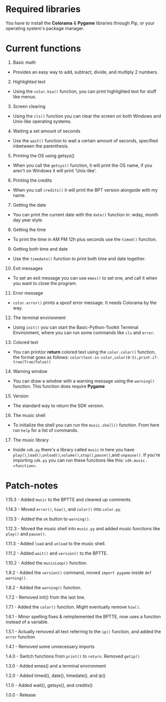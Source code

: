 # Required libraries 

You have to install the **Colorama** & **Pygame** libraries through Pip, or your operating system's package manager.

# Current functions

1. Basic math
  - Provides an easy way to add, subtract, divide, and multiply 2 numbers.

2. Highlighted text
  - Using the `color.hiw()` function, you can print highlighted text for stuff like menus.

3. Screen clearing
  - Using the `cls()` function you can clear the screen on both Windows and Unix-like operating systems.

4. Waiting a set amount of seconds
  - Use the `wait()` function to wait a certain amount of seconds, specified inbetween the parenthesis.

5. Printing the OS using getsys()

  - When you call the `getsys()` function, it will print the OS name, if you aren't on Windows it will print 'Unix-like'.

6. Printing the credits

  - When you call `credits()` it will print the BPT version alongside with my name.

7. Getting the date

  - You can print the current date with the `date()` function in: wday, month day year style.

8. Getting the time

  - To print the time in AM PM 12h plus seconds use the `timed()` function.

9. Getting both time and date

  - Use the `timedate()` function to print both time and date together.

10. Exit messages

  - To set an exit message you can use `emes()` to set one, and call it when you want to close the program.

11. Error message
  - `color.error()` prints a spoof error message. It needs Colorama by the way.

12. The terminal environment
  - Using `init()` you can start the Basic-Python-Toolkit Terminal Environment, where you can run some commands like `cls` and `error`.

13. Colored text
  - You can print(or **return** colored text using the `color.color()` function, the format goes as follows: `color(text-in-color,color(0-5),print-if-true(True/False))`

14. Warning window
  - You can draw a window with a warning message using the `warning()` function. This function does require **Pygame**

15. Version
  - The standard way to return the SDK version.

16. The music shell
  - To initialize the shell you can run the `music.shell()` function. From here run `help` for a list of commands.

17. The music library
  - Inside `sdk.py` there's a library called `music` in here you have `play()`,`load()`,`unload()`,`volume()`,`stop()`,`pause()`,and `unpause()`. If  you're importing `sdk.py` you can run these functions like this: `sdk.music.<function>`.

# Patch-notes

1.15.3 - Added `music` to the BPTTE and cleaned up comments.

1.14.3 - Moved `error()`, `hiw()`, and `color()` into `color.py`.

1.13.3 - Added the `ok` button to `warning()`.

1.12.3 - Moved the music shell into `music.py` and added music functions like `play()` and `pause()`.

1.11.3 - Added `load` and `unload` to the music shell.

1.11.2 - Added `wait()` and `version()` to the BPTTE.

1.10.2 - Added the `musicLoop()` function.

1.9.2 - Added the `version()` command, moved `import pygame` inside `def warning()`.

1.8.2 - Added the `warning()` function.

1.7.2 - Removed init() from the last line.

1.7.1 - Added the `color()` function. Might eventually remove `hiw()`.

1.6.1 - Minor spelling fixes & reimplemented the BPTTE, now uses a function instead of a variable.

1.5.1 - Actually removed all text referring to the `ip()` function, and added the `error` function

1.4.1 - Removed some unnecessary imports

1.4.0 - Switch functions from `print()` to `return`. Removed `getip()`

1.3.0 - Added emes() and a terminal environment

1.2.0 - Added timed(), date(), timedate(), and ip()

1.1.0 - Added wait(), getsys(), and credits() 

1.0.0 - Release
